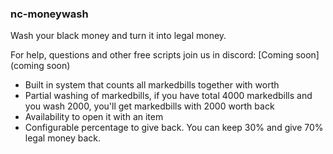### nc-moneywash

Wash your black money and turn it into legal money.

For help, questions and other free scripts join us in discord: [Coming soon] (coming soon)

- Built in system that counts all markedbills together with worth
- Partial washing of markedbills, if you have total 4000 markedbills and you wash 2000, you'll get markedbills with 2000 worth back
- Availability to open it with an item
- Configurable percentage to give back. You can keep 30% and give 70% legal money back.
